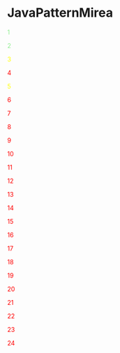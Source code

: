# JavaPatternMirea

<span style="color: lightgreen">1</span>

<span style="color: lightgreen">2</span>

<span style="color: yellow">3</span>

<span style="color: red">4</span>

<span style="color: yellow">5</span>

<span style="color: red">6</span>

<span style="color: red">7</span>

<span style="color: red">8</span>

<span style="color: red">9</span>

<span style="color: red">10</span>

<span style="color: red">11</span>

<span style="color: red">12</span>

<span style="color: red">13</span>

<span style="color: red">14</span>

<span style="color: red">15</span>

<span style="color: red">16</span>

<span style="color: red">17</span>

<span style="color: red">18</span>

<span style="color: red">19</span>

<span style="color: red">20</span>

<span style="color: red">21</span>

<span style="color: red">22</span>

<span style="color: red">23</span>

<span style="color: red">24</span>
